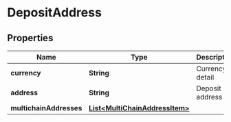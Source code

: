 
# DepositAddress

## Properties

Name | Type | Description | Notes
------------ | ------------- | ------------- | -------------
**currency** | **String** | Currency detail | 
**address** | **String** | Deposit address | 
**multichainAddresses** | [**List&lt;MultiChainAddressItem&gt;**](MultiChainAddressItem.md) |  |  [optional]

